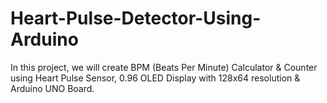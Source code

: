 # Heart-Pulse-Detector-Using-Arduino
In this project, we will create BPM (Beats Per Minute) Calculator &amp; Counter using Heart Pulse Sensor, 0.96 OLED Display with 128x64 resolution &amp; Arduino UNO Board.
